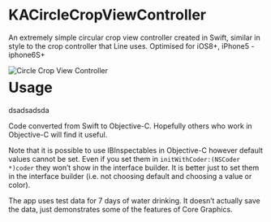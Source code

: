 # KACircleCropViewController
An extremely simple circular crop view controller created in Swift, similar in style to the crop controller that Line uses.
Optimised for iOS8+, iPhone5 - iphone6S+

<img src="https://github.com/kekearif/KACircleCropViewController/blob/master/Circle%20Crop%20View%20Controller%20Demo/screenshot.png?raw=true" alt="Circle Crop View Controller" align="left">

# Usage
dsadsadsda

Code converted from Swift to Objective-C. Hopefully others who work in Objective-C will find it useful.

Note that it is possible to use IBInspectables in Objective-C however default values cannot be set. Even if you set them in `initWithCoder:(NSCoder *)coder` they won’t show in the interface builder. It is better just to set them in the interface builder (i.e. not choosing default and choosing a value or color).

The app uses test data for 7 days of water drinking. It doesn’t actually save the data, just demonstrates some of the features of Core Graphics.



